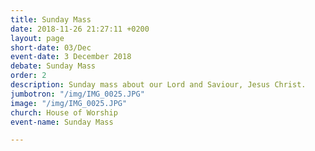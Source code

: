 ```yaml
---
title: Sunday Mass
date: 2018-11-26 21:27:11 +0200
layout: page
short-date: 03/Dec
event-date: 3 December 2018
debate: Sunday Mass
order: 2
description: Sunday mass about our Lord and Saviour, Jesus Christ.
jumbotron: "/img/IMG_0025.JPG"
image: "/img/IMG_0025.JPG"
church: House of Worship
event-name: Sunday Mass

---
```


